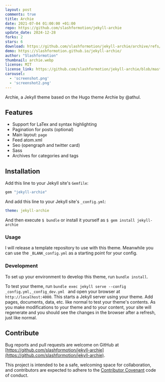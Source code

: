 ```yaml
---
layout: post
comments: true
title: Archie
date: 2021-07-04 01:00:00 +01:00
repo: https://github.com/slashformotion/jekyll-archie
update_date: 2024-12-28
forks: 2
stars: 6
download: https://github.com/slashformotion/jekyll-archie/archive/refs/heads/main.zip
demo: https://slashformotion.github.io/jekyll-archie/
author: "Slashformotion"
thumbnail: archie.webp
license: MIT
license_link: https://github.com/slashformotion/jekyll-archie/blob/master/LICENSE.txt
carousel:
  - 'screenshot.png'
  - 'screenshot2.png'
---
```


Archie, a Jekyll theme based on the Hugo theme Archie by @athul.

## Features

* Support for LaTex and syntax highlighting
* Pagination for posts (optional)
* Main layout: `page`
* Feed atom.xml
* Seo (opengraph and twitter card)
* Sass
* Archives for categories and tags

## Installation

Add this line to your Jekyll site's `Gemfile`:

```ruby
gem "jekyll-archie"
```

And add this line to your Jekyll site's `_config.yml`:

```yaml
theme: jekyll-archie
```

And then execute `$ bundle` or install it yourself as `$ gem install jekyll-archie`

### Usage

I will release a template repository to use with this theme.
Meanwhile you can use the `_BLANK_config.yml` as a starting point for your config.

### Development

To set up your environment to develop this theme, run `bundle install`.

To test your theme, run `bundle exec jekyll serve --config _config.yml,_config_dev.yml ` and open your browser at `http://localhost:4000`. This starts a Jekyll server using your theme. Add pages, documents, data, etc. like normal to test your theme's contents. As you make modifications to your theme and to your content, your site will regenerate and you should see the changes in the browser after a refresh, just like normal.

## Contribute

Bug reports and pull requests are welcome on GitHub at [https://github.com/slashformotion/jekyll-archie](https://github.com/slashformotion/jekyll-archie). 

This project is intended to be a safe, welcoming space for collaboration, and contributors are expected to adhere to the [Contributor Covenant](http://contributor-covenant.org) code of conduct.
